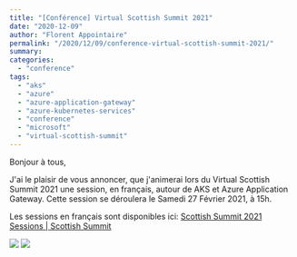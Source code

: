 ```yaml
---
title: "[Conférence] Virtual Scottish Summit 2021"
date: "2020-12-09"
author: "Florent Appointaire"
permalink: "/2020/12/09/conference-virtual-scottish-summit-2021/"
summary:
categories: 
  - "conference"
tags: 
  - "aks"
  - "azure"
  - "azure-application-gateway"
  - "azure-kubernetes-services"
  - "conference"
  - "microsoft"
  - "virtual-scottish-summit"
---
```

Bonjour à tous,

J'ai le plaisir de vous annoncer, que j'animerai lors du Virtual Scottish Summit 2021 une session, en français, autour de AKS et Azure Application Gateway. Cette session se déroulera le Samedi 27 Février 2021, à 15h.

Les sessions en français sont disponibles ici: [Scottish Summit 2021 Sessions | Scottish Summit](https://scottishsummit.com/scottish-summit-2021-sessions#sz-tab-58662)

![](https://cloudyjourney.fr/wp-content/uploads/2020/12/Florent-APPOINTAIRE-1024x512.png)
![](https://cloudyjourney.fr/wp-content/uploads/2020/12/cropped-Social-Media-1024x890.png)